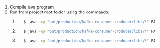 1. Compile java program
2. Run from project root folder using the commands:
   1. ```bash
         $ java -cp "out/production/kafka-consumer-producer:libs/*" PA2_G23.PProducer 1
      ```
   2. ```bash
         $ java -cp "out/production/kafka-consumer-producer:libs/*" PA2_G23.PConsumer 1
      ```
   3. ```bash
         $ java -cp "out/production/kafka-consumer-producer:libs/*" PA2_G23.PSource 1
      ```
